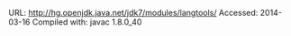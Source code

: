 URL: http://hg.openjdk.java.net/jdk7/modules/langtools/
Accessed: 2014-03-16
Compiled with: javac 1.8.0_40

